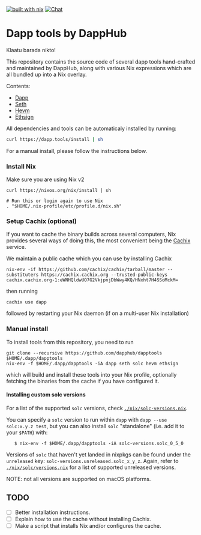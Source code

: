 [![built with nix](https://builtwithnix.org/badge.svg)](https://builtwithnix.org)
[![Chat](https://img.shields.io/badge/community-chat-blue.svg?style=flat-square)](https://dapphub.chat)

# Dapp tools by DappHub

Klaatu barada nikto!

This repository contains the source code of several dapp tools
hand-crafted and maintained by DappHub, along with various Nix
expressions which are all bundled up into a Nix overlay.

Contents:

- [Dapp](./src/dapp)
- [Seth](./src/seth)
- [Hevm](./src/hevm)
- [Ethsign](./src/hevm)

All dependencies and tools can be automaticaly installed by running:
```sh
curl https://dapp.tools/install | sh
```

For a manual install, please follow the instructions below.

### Install Nix

Make sure you are using Nix v2

    curl https://nixos.org/nix/install | sh

    # Run this or login again to use Nix
    . "$HOME/.nix-profile/etc/profile.d/nix.sh"

### Setup Cachix (optional)

If you want to cache the binary builds across several computers, Nix
provides several ways of doing this, the most convenient being
the [Cachix](https://cachix.org) service.

We maintain a public cache which you can use by installing Cachix 

    nix-env -if https://github.com/cachix/cachix/tarball/master --substituters https://cachix.cachix.org --trusted-public-keys cachix.cachix.org-1:eWNHQldwUO7G2VkjpnjDbWwy4KQ/HNxht7H4SSoMckM=

then running

    cachix use dapp

followed by restarting your Nix daemon (if on a multi-user Nix installation)

### Manual install

To install tools from this repository, you need to run

    git clone --recursive https://github.com/dapphub/dapptools $HOME/.dapp/dapptools
    nix-env -f $HOME/.dapp/dapptools -iA dapp seth solc hevm ethsign

which will build and install these tools into your Nix profile, optionally
fetching the binaries from the cache if you have configured it.

#### Installing custom solc versions

For a list of the supported `solc` versions, check
[`./nix/solc-versions.nix`](./nix/solc-versions.nix).

You can specify a `solc` version to run within `dapp` with `dapp --use
solc:x.y.z test`, but you can also install `solc` "standalone" (i.e. add it to
your `$PATH`) with:

```
   $ nix-env -f $HOME/.dapp/dapptools -iA solc-versions.solc_0_5_0
```

Versions of `solc` that haven't yet landed in nixpkgs can be found under the
`unreleased` key: `solc-versions.unreleased.solc_x_y_z`. Again, refer to
[`./nix/solc/versions.nix`](./nix/solc-versions.nix) for a list of supported
unreleased versions.

NOTE: not all versions are supported on macOS platforms.

## TODO

- [ ] Better installation instructions.
- [ ] Explain how to use the cache without installing Cachix.
- [ ] Make a script that installs Nix and/or configures the cache.

